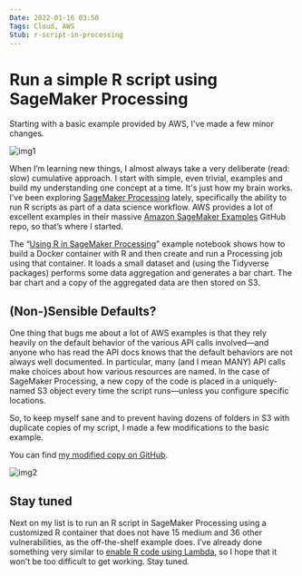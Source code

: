 ```yaml
---
Date: 2022-01-16 03:50
Tags: Cloud, AWS
Stub: r-script-in-processing
---
```


# Run a simple R script using SageMaker Processing

Starting with a basic example provided by AWS, I've made a few minor changes.

![img1](https://mihobu.github.io/mihobu.omg.lol/weblog/2022/01/r-script-in-processing/image-01.png)

When I’m learning new things, I almost always take a very deliberate (read: slow) cumulative approach. I start with simple, even trivial, examples and build my understanding one concept at a time. It's just how my brain works.
I’ve been exploring [SageMaker Processing](https://mb.monkeywalk.com/2022/01/what-is-amazon-sagemaker-processing) lately, specifically the ability to run R scripts as part of a data science workflow. AWS provides a lot of excellent examples in their massive [Amazon SageMaker Examples](https://github.com/aws/amazon-sagemaker-examples) GitHub repo, so that’s where I started.

The “[Using R in SageMaker Processing](https://github.com/aws/amazon-sagemaker-examples/blob/master/r_examples/r_in_sagemaker_processing/r_in_sagemaker_processing.ipynb)” example notebook shows how to build a Docker container with R and then create and run a Processing job using that container. It loads a small dataset and (using the Tidyverse packages) performs some data aggregation and generates a bar chart. The bar chart and a copy of the aggregated data are then stored on S3.

## (Non-)Sensible Defaults?

One thing that bugs me about a lot of AWS examples is that they rely heavily on the default behavior of the various API calls involved—and anyone who has read the API docs knows that the default behaviors are not always well documented. In particular, many (and I mean MANY) API calls make choices about how various resources are named. In the case of SageMaker Processing, a new copy of the code is placed in a uniquely-named S3 object every time the script runs—unless you configure specific locations.

So, to keep myself sane and to prevent having dozens of folders in S3 with duplicate copies of my script, I made a few modifications to the basic example.

You can find [my modified copy on GitHub](https://github.com/mihobu/sagemaker-processing-examples/blob/main/basic-r-example/r_in_sagemaker_processing.ipynb).

![img2](https://mihobu.github.io/mihobu.omg.lol/weblog/2022/01/r-script-in-processing/image-02.png)

## Stay tuned

Next on my list is to run an R script in SageMaker Processing using a customized R container that does not have 15 medium and 36 other vulnerabilities, as the off-the-shelf example does. I’ve already done something very similar to [enable R code using Lambda](https://github.com/mihobu/r-lambda-runtime), so I hope that it won’t be too difficult to get working. Stay tuned.
